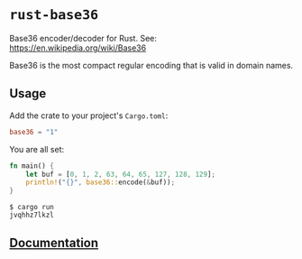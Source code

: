 # `rust-base36`

Base36 encoder/decoder for Rust. See: <https://en.wikipedia.org/wiki/Base36>

Base36 is the most compact regular encoding that is valid in domain names.

## Usage

Add the crate to your project's `Cargo.toml`:

```toml
base36 = "1"
```

You are all set:

```rust
fn main() {
    let buf = [0, 1, 2, 63, 64, 65, 127, 128, 129];
    println!("{}", base36::encode(&buf));
}
```

```
$ cargo run
jvqhhz7lkzl
```

## [Documentation](https://lukateras.github.io/rust-base36/base36/)

